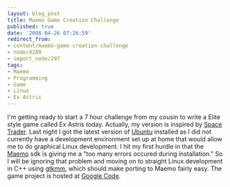 ```yaml
---
layout: blog_post
title: Maemo Game Creation Challenge
published: true
date: '2008-04-26 07:26:59'
redirect_from:
- content/maemo-game-creation-challenge
- node/4289
- import_node/297
tags:
- Maemo
- Programming
- Game
- Linux
- Ex Astris
---
```


I'm getting ready to start a 7 hour challenge from my cousin to write a Elite style game called Ex Astris today. Actually, my version is inspired by [Space Trader](http://ticc.uvt.nl/~pspronck/spacetrader/STFrames.html). Last night I got the latest version of [Ubuntu](http://www.ubuntu.com) installed as I did not currently have a development environment set up at home that would allow me to do graphical Linux development. I hit my first hurdle in that the [Maemo](http://www.maemo.org) sdk is giving me a "too many errors occured during installation." So I will be ignoring that problem and moving on to straight Linux development in C++ using [gtkmm](http://www.gtkmm.org/en/), which should make porting to Maemo fairly easy. The game project is hosted at [Google Code](http://exastris.googlecode.com).
